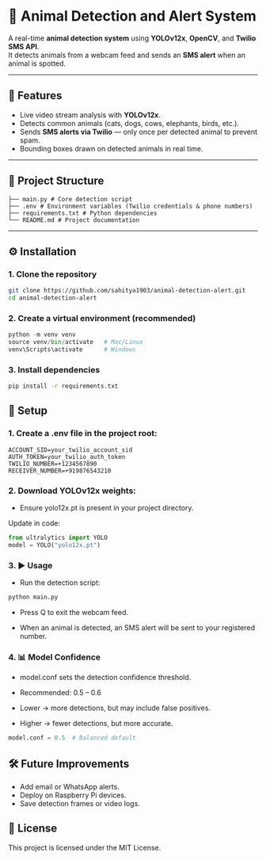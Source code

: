 # 🐾 Animal Detection and Alert System

A real-time **animal detection system** using **YOLOv12x**, **OpenCV**, and **Twilio SMS API**.  
It detects animals from a webcam feed and sends an **SMS alert** when an animal is spotted.  

---

## 🚀 Features
- Live video stream analysis with **YOLOv12x**.
- Detects common animals (cats, dogs, cows, elephants, birds, etc.).
- Sends **SMS alerts via Twilio** — only once per detected animal to prevent spam.
- Bounding boxes drawn on detected animals in real time.

---

## 📂 Project Structure
```.
├── main.py # Core detection script
├── .env # Environment variables (Twilio credentials & phone numbers)
├── requirements.txt # Python dependencies
└── README.md # Project documentation
```

---

## ⚙️ Installation

### 1. Clone the repository
```bash
git clone https://github.com/sahitya1903/animal-detection-alert.git
cd animal-detection-alert
```

### 2. Create a virtual environment (recommended)
```python
python -m venv venv
source venv/bin/activate   # Mac/Linux
venv\Scripts\activate      # Windows
```

### 3. Install dependencies
```bash
pip install -r requirements.txt
```

## 🔑 Setup

### 1. Create a .env file in the project root:

```env
ACCOUNT_SID=your_twilio_account_sid
AUTH_TOKEN=your_twilio_auth_token
TWILIO_NUMBER=+1234567890
RECEIVER_NUMBER=+919876543210
```

### 2. Download YOLOv12x weights:
- Ensure yolo12x.pt is present in your project directory.

Update in code:
```python
from ultralytics import YOLO
model = YOLO("yolo12x.pt")
```

### 3. ▶️ Usage
- Run the detection script:

```bash
python main.py
```

- Press Q to exit the webcam feed.

- When an animal is detected, an SMS alert will be sent to your registered number.

### 4. 📊 Model Confidence
- model.conf sets the detection confidence threshold.
- Recommended: 0.5 – 0.6

- Lower → more detections, but may include false positives.
- Higher → fewer detections, but more accurate.

```python
model.conf = 0.5  # Balanced default
```

## 🛠️ Future Improvements
- Add email or WhatsApp alerts.
- Deploy on Raspberry Pi devices.
- Save detection frames or video logs.

## 📜 License
This project is licensed under the MIT License.
